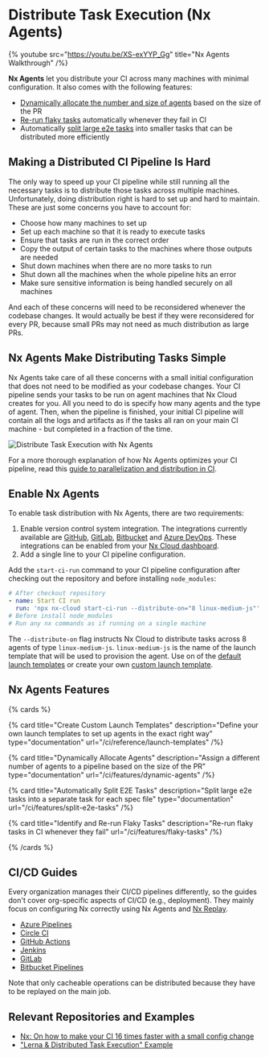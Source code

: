 # Distribute Task Execution (Nx Agents)

{% youtube
src="https://youtu.be/XS-exYYP_Gg"
title="Nx Agents Walkthrough"
 /%}

**Nx Agents** let you distribute your CI across many machines with minimal configuration. It also comes with the following features:

- [Dynamically allocate the number and size of agents](/ci/features/dynamic-agents) based on the size of the PR
- [Re-run flaky tasks](/ci/features/flaky-tasks) automatically whenever they fail in CI
- Automatically [split large e2e tasks](/ci/features/split-e2e-tasks) into smaller tasks that can be distributed more efficiently

## Making a Distributed CI Pipeline Is Hard

The only way to speed up your CI pipeline while still running all the necessary tasks is to distribute those tasks across multiple machines. Unfortunately, doing distribution right is hard to set up and hard to maintain. These are just some concerns you have to account for:

- Choose how many machines to set up
- Set up each machine so that it is ready to execute tasks
- Ensure that tasks are run in the correct order
- Copy the output of certain tasks to the machines where those outputs are needed
- Shut down machines when there are no more tasks to run
- Shut down all the machines when the whole pipeline hits an error
- Make sure sensitive information is being handled securely on all machines

And each of these concerns will need to be reconsidered whenever the codebase changes. It would actually be best if they were reconsidered for every PR, because small PRs may not need as much distribution as large PRs.

## Nx Agents Make Distributing Tasks Simple

Nx Agents take care of all these concerns with a small initial configuration that does not need to be modified as your codebase changes. Your CI pipeline sends your tasks to be run on agent machines that Nx Cloud creates for you. All you need to do is specify how many agents and the type of agent. Then, when the pipeline is finished, your initial CI pipeline will contain all the logs and artifacts as if the tasks all ran on your main CI machine - but completed in a fraction of the time.

![Distribute Task Execution with Nx Agents](/shared/images/dte/nx-agents-orchestration-diagram.svg)

For a more thorough explanation of how Nx Agents optimizes your CI pipeline, read this [guide to parallelization and distribution in CI](/ci/concepts/parallelization-distribution).

## Enable Nx Agents

To enable task distribution with Nx Agents, there are two requirements:

1. Enable version control system integration. The integrations currently available are [GitHub](/ci/recipes/source-control-integration/github), [GitLab](/ci/recipes/source-control-integration/gitlab), [Bitbucket](/ci/recipes/source-control-integration/bitbucket-cloud) and [Azure DevOps](/ci/recipes/source-control-integration/azure-devops). These integrations can be enabled from your [Nx Cloud dashboard](https://nx.app).
2. Add a single line to your CI pipeline configuration.

Add the `start-ci-run` command to your CI pipeline configuration after checking out the repository and before installing `node_modules`:

```yaml {% fileName=".github/workflows/main.yaml" %}
# After checkout repository
- name: Start CI run
  run: 'npx nx-cloud start-ci-run --distribute-on="8 linux-medium-js"'
# Before install node_modules
# Run any nx commands as if running on a single machine
```

The `--distribute-on` flag instructs Nx Cloud to distribute tasks across 8 agents of type `linux-medium-js`. `linux-medium-js` is the name of the launch template that will be used to provision the agent. Use on of the [default launch templates](https://github.com/nrwl/nx-cloud-workflows/blob/main/launch-templates/linux.yaml) or create your own [custom launch template](/ci/reference/launch-templates).

## Nx Agents Features

{% cards %}

{% card title="Create Custom Launch Templates" description="Define your own launch templates to set up agents in the exact right way" type="documentation" url="/ci/reference/launch-templates" /%}

{% card title="Dynamically Allocate Agents" description="Assign a different number of agents to a pipeline based on the size of the PR" type="documentation" url="/ci/features/dynamic-agents" /%}

{% card title="Automatically Split E2E Tasks" description="Split large e2e tasks into a separate task for each spec file" type="documentation" url="/ci/features/split-e2e-tasks" /%}

{% card title="Identify and Re-run Flaky Tasks" description="Re-run flaky tasks in CI whenever they fail" url="/ci/features/flaky-tasks" /%}

{% /cards %}

## CI/CD Guides

Every organization manages their CI/CD pipelines differently, so the guides don't cover org-specific aspects of
CI/CD (e.g., deployment). They mainly focus on configuring Nx correctly using Nx Agents and [Nx Replay](/ci/features/remote-cache).

- [Azure Pipelines](/ci/recipes/set-up/monorepo-ci-azure)
- [Circle CI](/ci/recipes/set-up/monorepo-ci-circle-ci)
- [GitHub Actions](/ci/recipes/set-up/monorepo-ci-github-actions)
- [Jenkins](/ci/recipes/set-up/monorepo-ci-jenkins)
- [GitLab](/ci/recipes/set-up/monorepo-ci-gitlab)
- [Bitbucket Pipelines](/ci/recipes/set-up/monorepo-ci-bitbucket-pipelines)

Note that only cacheable operations can be distributed because they have to be replayed on the main job.

## Relevant Repositories and Examples

- [Nx: On how to make your CI 16 times faster with a small config change](https://github.com/vsavkin/interstellar)
- ["Lerna & Distributed Task Execution" Example](https://github.com/vsavkin/lerna-dte)
